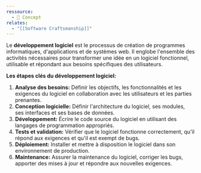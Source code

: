 ```yaml
---
ressource:
  - 🧠 Concept
relates:
  - "[[Software Craftsmanship]]"
---
```


Le **développement logiciel** est le processus de création de programmes informatiques, d'applications et de systèmes web. Il englobe l'ensemble des activités nécessaires pour transformer une idée en un logiciel fonctionnel, utilisable et répondant aux besoins spécifiques des utilisateurs.

**Les étapes clés du développement logiciel:**

1. **Analyse des besoins:** Définir les objectifs, les fonctionnalités et les exigences du logiciel en collaboration avec les utilisateurs et les parties prenantes.
2. **Conception logicielle:** Définir l'architecture du logiciel, ses modules, ses interfaces et ses bases de données.
3. **Développement:** Écrire le code source du logiciel en utilisant des langages de programmation appropriés.
4. **Tests et validation:** Vérifier que le logiciel fonctionne correctement, qu'il répond aux exigences et qu'il est exempt de bugs.
5. **Déploiement:** Installer et mettre à disposition le logiciel dans son environnement de production.
6. **Maintenance:** Assurer la maintenance du logiciel, corriger les bugs, apporter des mises à jour et répondre aux nouvelles exigences.